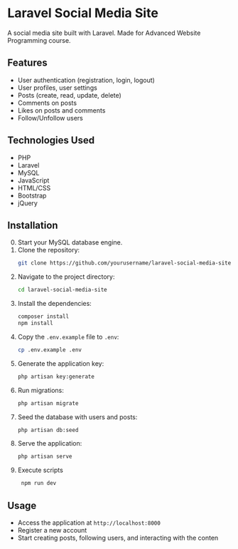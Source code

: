 # Laravel Social Media Site
A social media site built with Laravel. Made for Advanced Website Programming course.

## Features
- User authentication (registration, login, logout)
- User profiles, user settings
- Posts (create, read, update, delete)
- Comments on posts
- Likes on posts and comments
- Follow/Unfollow users

## Technologies Used
- PHP
- Laravel
- MySQL
- JavaScript
- HTML/CSS
- Bootstrap
- jQuery

## Installation
0. Start your MySQL database engine.
1. Clone the repository:
    ```bash
    git clone https://github.com/yourusername/laravel-social-media-site.git
    ```
2. Navigate to the project directory:
    ```bash
    cd laravel-social-media-site
    ```
3. Install the dependencies:
    ```bash
    composer install
    npm install
    ```
4. Copy the `.env.example` file to `.env`:
    ```bash
    cp .env.example .env
    ```
5. Generate the application key:
    ```bash
    php artisan key:generate
    ```
6. Run migrations:
    ```bash
    php artisan migrate
    ```
7. Seed the database with users and posts:
    ```bash
    php artisan db:seed
    ```
8. Serve the application:
    ```bash
    php artisan serve
    ```
9. Execute scripts
   ```bash
    npm run dev
    ```

## Usage
- Access the application at `http://localhost:8000`
- Register a new account
- Start creating posts, following users, and interacting with the conten
